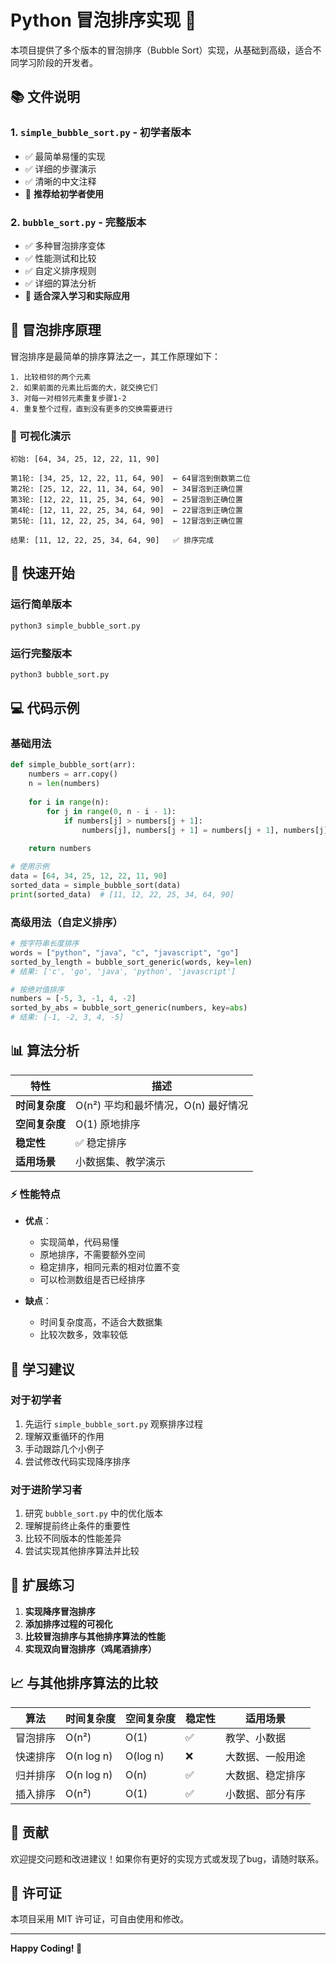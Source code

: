# Python 冒泡排序实现 🔄

本项目提供了多个版本的冒泡排序（Bubble Sort）实现，从基础到高级，适合不同学习阶段的开发者。

## 📚 文件说明

### 1. `simple_bubble_sort.py` - 初学者版本
- ✅ 最简单易懂的实现
- ✅ 详细的步骤演示
- ✅ 清晰的中文注释
- 🎯 **推荐给初学者使用**

### 2. `bubble_sort.py` - 完整版本
- ✅ 多种冒泡排序变体
- ✅ 性能测试和比较
- ✅ 自定义排序规则
- ✅ 详细的算法分析
- 🎯 **适合深入学习和实际应用**

## 🧠 冒泡排序原理

冒泡排序是最简单的排序算法之一，其工作原理如下：

```
1. 比较相邻的两个元素
2. 如果前面的元素比后面的大，就交换它们
3. 对每一对相邻元素重复步骤1-2
4. 重复整个过程，直到没有更多的交换需要进行
```

### 🎨 可视化演示

```
初始: [64, 34, 25, 12, 22, 11, 90]

第1轮: [34, 25, 12, 22, 11, 64, 90]  ← 64冒泡到倒数第二位
第2轮: [25, 12, 22, 11, 34, 64, 90]  ← 34冒泡到正确位置
第3轮: [12, 22, 11, 25, 34, 64, 90]  ← 25冒泡到正确位置
第4轮: [12, 11, 22, 25, 34, 64, 90]  ← 22冒泡到正确位置
第5轮: [11, 12, 22, 25, 34, 64, 90]  ← 12冒泡到正确位置

结果: [11, 12, 22, 25, 34, 64, 90]   ✅ 排序完成
```

## 🚀 快速开始

### 运行简单版本
```bash
python3 simple_bubble_sort.py
```

### 运行完整版本
```bash
python3 bubble_sort.py
```

## 💻 代码示例

### 基础用法
```python
def simple_bubble_sort(arr):
    numbers = arr.copy()
    n = len(numbers)
    
    for i in range(n):
        for j in range(0, n - i - 1):
            if numbers[j] > numbers[j + 1]:
                numbers[j], numbers[j + 1] = numbers[j + 1], numbers[j]
    
    return numbers

# 使用示例
data = [64, 34, 25, 12, 22, 11, 90]
sorted_data = simple_bubble_sort(data)
print(sorted_data)  # [11, 12, 22, 25, 34, 64, 90]
```

### 高级用法（自定义排序）
```python
# 按字符串长度排序
words = ["python", "java", "c", "javascript", "go"]
sorted_by_length = bubble_sort_generic(words, key=len)
# 结果: ['c', 'go', 'java', 'python', 'javascript']

# 按绝对值排序
numbers = [-5, 3, -1, 4, -2]
sorted_by_abs = bubble_sort_generic(numbers, key=abs)
# 结果: [-1, -2, 3, 4, -5]
```

## 📊 算法分析

| 特性 | 描述 |
|------|------|
| **时间复杂度** | O(n²) 平均和最坏情况，O(n) 最好情况 |
| **空间复杂度** | O(1) 原地排序 |
| **稳定性** | ✅ 稳定排序 |
| **适用场景** | 小数据集、教学演示 |

### ⚡ 性能特点

- **优点**：
  - 实现简单，代码易懂
  - 原地排序，不需要额外空间
  - 稳定排序，相同元素的相对位置不变
  - 可以检测数组是否已经排序

- **缺点**：
  - 时间复杂度高，不适合大数据集
  - 比较次数多，效率较低

## 🎯 学习建议

### 对于初学者
1. 先运行 `simple_bubble_sort.py` 观察排序过程
2. 理解双重循环的作用
3. 手动跟踪几个小例子
4. 尝试修改代码实现降序排序

### 对于进阶学习者
1. 研究 `bubble_sort.py` 中的优化版本
2. 理解提前终止条件的重要性
3. 比较不同版本的性能差异
4. 尝试实现其他排序算法并比较

## 🔧 扩展练习

1. **实现降序冒泡排序**
2. **添加排序过程的可视化**
3. **比较冒泡排序与其他排序算法的性能**
4. **实现双向冒泡排序（鸡尾酒排序）**

## 📈 与其他排序算法的比较

| 算法 | 时间复杂度 | 空间复杂度 | 稳定性 | 适用场景 |
|------|------------|------------|--------|----------|
| 冒泡排序 | O(n²) | O(1) | ✅ | 教学、小数据 |
| 快速排序 | O(n log n) | O(log n) | ❌ | 大数据、一般用途 |
| 归并排序 | O(n log n) | O(n) | ✅ | 大数据、稳定排序 |
| 插入排序 | O(n²) | O(1) | ✅ | 小数据、部分有序 |

## 🤝 贡献

欢迎提交问题和改进建议！如果你有更好的实现方式或发现了bug，请随时联系。

## 📝 许可证

本项目采用 MIT 许可证，可自由使用和修改。

---

**Happy Coding! 🎉**